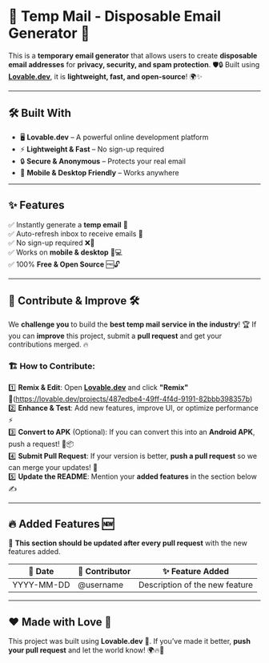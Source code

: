 # 📧 Temp Mail - Disposable Email Generator 🚀  

This is a **temporary email generator** that allows users to create **disposable email addresses** for **privacy, security, and spam protection**. 🛡️🔒 Built using **[Lovable.dev](https://lovable.dev/projects/487edbe4-49ff-4f4d-9191-82bbb398357b)**, it is **lightweight, fast, and open-source**! 🌍✨  

---

## 🛠️ Built With  
- 🖥️ **Lovable.dev** – A powerful online development platform  
- ⚡ **Lightweight & Fast** – No sign-up required  
- 🔒 **Secure & Anonymous** – Protects your real email  
- 📱 **Mobile & Desktop Friendly** – Works anywhere  

---

## ✨ Features  
✅ Instantly generate a **temp email** 📩  
✅ Auto-refresh inbox to receive emails 🔄  
✅ No sign-up required ❌📝  
✅ Works on **mobile & desktop** 📱💻  
✅ 100% **Free & Open Source** 🆓🔓  

---

## 🚀 Contribute & Improve 🛠️  

We **challenge you** to build the **best temp mail service in the industry**! 🏆 If you can **improve** this project, submit a **pull request** and get your contributions merged. 🔥  

### 🏗️ How to Contribute:  
1️⃣ **Remix & Edit**: Open **[Lovable.dev](https://lovable.dev/projects/487edbe4-49ff-4f4d-9191-82bbb398357b)** and click **"Remix"** 🔄(https://lovable.dev/projects/487edbe4-49ff-4f4d-9191-82bbb398357b)  
2️⃣ **Enhance & Test**: Add new features, improve UI, or optimize performance ⚡  
3️⃣ **Convert to APK** (Optional): If you can convert this into an **Android APK**, push a request! 📲📦  
4️⃣ **Submit Pull Request**: If your version is better, **push a pull request** so we can merge your updates! 🚀  
5️⃣ **Update the README**: Mention your **added features** in the section below ✍️  

---

## 🔥 Added Features 🆕  

📝 **This section should be updated after every pull request** with the new features added.  

| 📅 Date | 👤 Contributor | ✨ Feature Added |
|---------|--------------|----------------|
| YYYY-MM-DD | @username  | Description of the new feature |

---

## ❤️ Made with Love 💖  

This project was built using **Lovable.dev** 💙. If you’ve made it better, **push your pull request** and let the world know! 🌍🔥🚀
